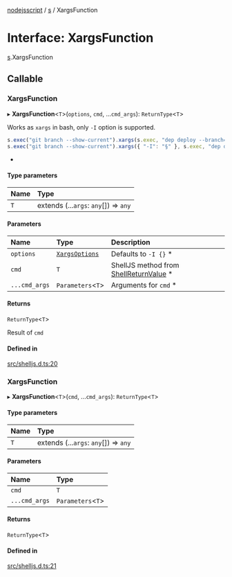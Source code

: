 [nodejsscript](../README.md) / [s](../modules/s.md) / XargsFunction

# Interface: XargsFunction

[s](../modules/s.md).XargsFunction

## Callable

### XargsFunction

▸ **XargsFunction**<`T`\>(`options`, `cmd`, ...`cmd_args`): `ReturnType`<`T`\>

Works as `xargs` in bash, only `-I` option is supported.
```js
s.exec("git branch --show-current").xargs(s.exec, "dep deploy --branch={}");
s.exec("git branch --show-current").xargs({ "-I": "§" }, s.exec, "dep deploy --branch=§");
```
 *

#### Type parameters

| Name | Type |
| :------ | :------ |
| `T` | extends (...`args`: `any`[]) => `any` |

#### Parameters

| Name | Type | Description |
| :------ | :------ | :------ |
| `options` | [`XargsOptions`](s.XargsOptions.md) | Defaults to `-I {}`  * |
| `cmd` | `T` | ShellJS method from [ShellReturnValue](s.ShellReturnValue.md)  * |
| `...cmd_args` | `Parameters`<`T`\> | Arguments for `cmd`  * |

#### Returns

`ReturnType`<`T`\>

Result of `cmd`

#### Defined in

[src/shelljs.d.ts:20](https://github.com/jaandrle/nodejsscript/blob/cb16a3a/src/shelljs.d.ts#L20)

### XargsFunction

▸ **XargsFunction**<`T`\>(`cmd`, ...`cmd_args`): `ReturnType`<`T`\>

#### Type parameters

| Name | Type |
| :------ | :------ |
| `T` | extends (...`args`: `any`[]) => `any` |

#### Parameters

| Name | Type |
| :------ | :------ |
| `cmd` | `T` |
| `...cmd_args` | `Parameters`<`T`\> |

#### Returns

`ReturnType`<`T`\>

#### Defined in

[src/shelljs.d.ts:21](https://github.com/jaandrle/nodejsscript/blob/cb16a3a/src/shelljs.d.ts#L21)
